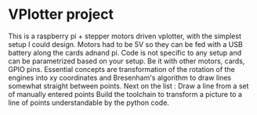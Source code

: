 # VPlotter project

This is a raspberry pi + stepper motors driven vplotter, with the simplest setup I could design.
Motors had to be 5V so they can be fed with a USB battery along the cards adnand pi.
Code is not specific to any setup and can be parametrized based on your setup.
Be it with other motors, cards, GPIO pins.
Essential concepts are transformation of the rotation of the engines into xy coordinates and Bresenham's algorithm to draw lines somewhat straight between points.
Next on the list :
Draw a line from a set of manually entered points
Build the toolchain to transform a picture to a line of points understandable by the python code.
